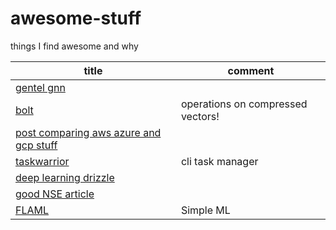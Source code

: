 # awesome-stuff
things I find awesome and why

| title | comment |
| -- | -- |
| [gentel gnn](https://distill.pub/2021/gnn-intro/) | |
| [bolt](https://github.com/dblalock/bolt) | operations on compressed vectors! |
| [post comparing aws azure and gcp stuff](https://twitter.com/simonholdorf/status/1433735428310511645) |  |
| [taskwarrior](https://github.com/GothenburgBitFactory/taskwarrior) | cli task manager |
| [deep learning drizzle](https://deep-learning-drizzle.github.io/)
| [good NSE article](https://www.brodieg.com/2020/05/05/on-nse/) | | 
| [FLAML](https://github.com/microsoft/FLAML) | Simple ML |



